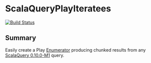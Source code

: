ScalaQueryPlayIteratees
=======================
[![Build Status](https://travis-ci.org/youdevise/scalaquery-play-iteratees.png)](https://travis-ci.org/youdevise/scalaquery-play-iteratees)

Summary
-------
Easily create a Play [Enumerator](http://www.playframework.com/documentation/2.0.x/Enumerators)
producing chunked results from any [ScalaQuery 0.10.0-M1](https://github.com/slick/slick/tree/0.10.0-M1)
query.